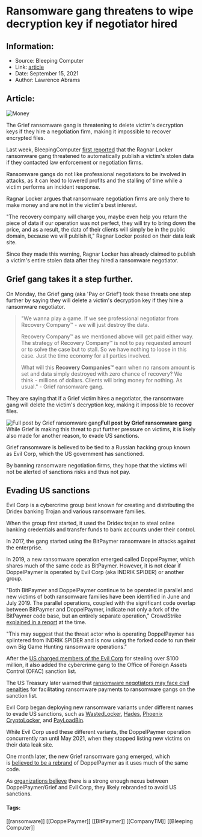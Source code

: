 # Ransomware gang threatens to wipe decryption key if negotiator hired
### 

## Information:
+ Source: Bleeping Computer
+ Link: [article](https://www.bleepingcomputer.com/news/security/ransomware-gang-threatens-to-wipe-decryption-key-if-negotiator-hired/)
+ Date: September 15, 2021
+ Author: Lawrence Abrams


## Article:
![Money](https://www.bleepstatic.com/content/hl-images/2021/04/24/travis-essinger-money-blue.jpg)


The Grief ransomware gang is threatening to delete victim's decryption keys if they hire a negotiation firm, making it impossible to recover encrypted files.


Last week, BleepingComputer [first reported](https://www.bleepingcomputer.com/news/security/ransomware-gang-threatens-to-leak-data-if-victim-contacts-fbi-police/) that the Ragnar Locker ransomware gang threatened to automatically publish a victim's stolen data if they contacted law enforcement or negotiation firms.


Ransomware gangs do not like professional negotiators to be involved in attacks, as it can lead to lowered profits and the stalling of time while a victim performs an incident response.


Ragnar Locker argues that ransomware negotiation firms are only there to make money and are not in the victim's best interest.


"The recovery company will charge you, maybe even help you return the piece of data if our operation was not perfect, they will try to bring down the price, and as a result, the data of their clients will simply be in the public domain, because we will publish it," Ragnar Locker posted on their data leak site.


Since they made this warning, Ragnar Locker has already claimed to publish a victim's entire stolen data after they hired a ransomware negotiator.


Grief gang takes it a step further.
-----------------------------------


On Monday, the Grief gang (aka 'Pay or Grief') took these threats one step further by saying they will delete a victim's decryption key if they hire a ransomware negotiator.



> 
> "We wanna play a game. If we see professional negotiator from Recovery Company™ - we will just destroy the data.  
>   
> 
> Recovery Company™ as we mentioned above will get paid either way. The strategy of Recovery Company™ is not to pay requested amount or to solve the case but to stall. So we have nothing to loose in this case. Just the time economy for all parties involved.
> 
> 
> What will this **Recovery Companies™** earn when no ransom amount is set and data simply destroyed with zero chance of recovery? We think - millions of dollars. Clients will bring money for nothing. As usual." - Grief ransomware gang.
> 
> 
> 


They are saying that if a Grief victim hires a negotiator, the ransomware gang will delete the victim's decryption key, making it impossible to recover files.



![Full post by Grief ransomware gang](https://www.bleepstatic.com/images/news/ransomware/g/grief/delete-key-negotiator/grief-post.jpg)**Full post by Grief ransomware gang**
While Grief is making this threat to put further pressure on victims, it is likely also made for another reason, to evade US sanctions.


Grief ransomware is believed to be tied to a Russian hacking group known as Evil Corp, which the US government has sanctioned.


By banning ransomware negotiation firms, they hope that the victims will not be alerted of sanctions risks and thus not pay.


Evading US sanctions
--------------------


Evil Corp is a cybercrime group best known for creating and distributing the Dridex banking Trojan and various ransomware families.


When the group first started, it used the Dridex trojan to steal online banking credentials and transfer funds to bank accounts under their control.


In 2017, the gang started using the BitPaymer ransomware in attacks against the enterprise.


In 2019, a new ransomware operation emerged called DoppelPaymer, which shares much of the same code as BitPaymer. However, it is not clear if DoppelPaymer is operated by Evil Corp (aka INDRIK SPIDER) or another group.


"Both BitPaymer and DoppelPaymer continue to be operated in parallel and new victims of both ransomware families have been identified in June and July 2019. The parallel operations, coupled with the significant code overlap between BitPaymer and DoppelPaymer, indicate not only a fork of the BitPaymer code base, but an entirely separate operation," CrowdStrike [explained in a report](https://www.crowdstrike.com/blog/doppelpaymer-ransomware-and-dridex-2/) at the time.


"This may suggest that the threat actor who is operating DoppelPaymer has splintered from INDRIK SPIDER and is now using the forked code to run their own Big Game Hunting ransomware operations."


After the [US charged members of the Evil Corp](https://www.bleepingcomputer.com/news/security/evil-corp-hackers-charged-for-stealing-over-100-million/) for stealing over $100 million, it also added the cybercrime gang to the Office of Foreign Assets Control (OFAC) sanction list.


The US Treasury later warned that [ransomware negotiators may face civil penalties](https://www.bleepingcomputer.com/news/security/us-govt-warns-of-sanction-risks-for-facilitating-ransomware-payments/) for facilitating ransomware payments to ransomware gangs on the sanction list.


Evil Corp began deploying new ransomware variants under different names to evade US sanctions, such as [WastedLocker](https://www.bleepingcomputer.com/news/security/new-wastedlocker-ransomware-distributed-via-fake-program-updates/), [Hades](https://www.bleepingcomputer.com/news/security/evil-corp-switches-to-hades-ransomware-to-evade-sanctions/), [Phoenix CryptoLocker](https://www.bleepingcomputer.com/news/security/insurance-giant-cna-hit-by-new-phoenix-cryptolocker-ransomware/), and [PayLoadBin](https://www.bleepingcomputer.com/news/security/new-evil-corp-ransomware-mimics-payloadbin-gang-to-evade-us-sanctions/).


While Evil Corp used these different variants, the DoppelPaymer operation concurrently ran until May 2021, when they stopped listing new victims on their data leak site.


One month later, the new Grief ransomware gang emerged, which is [believed to be a rebrand](https://www.bleepingcomputer.com/news/security/doppelpaymer-ransomware-gang-rebrands-as-the-grief-group/) of DoppelPaymer as it uses much of the same code.


As [organizations believe](https://blog.chainalysis.com/reports/ransomware-sanctions-risk-2021) there is a strong enough nexus between DoppelPaymer/Grief and Evil Corp, they likely rebranded to avoid US sanctions.




#### Tags:
[[ransomware]] [[DoppelPaymer]] [[BitPaymer]] [[CompanyTM]] [[Bleeping Computer]]
